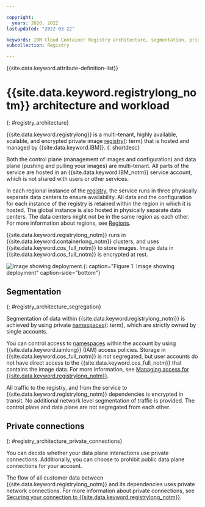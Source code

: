 ```yaml
---

copyright:
  years: 2020, 2022
lastupdated: "2022-03-22"

keywords: IBM Cloud Container Registry architecture, segmentation, private connections, multi-tenant, data plane, control plane
subcollection: Registry

---
```


{{site.data.keyword.attribute-definition-list}}

# {{site.data.keyword.registrylong_notm}} architecture and workload
{: #registry_architecture}

{{site.data.keyword.registrylong}} is a multi-tenant, highly available, scalable, and encrypted private image [registry](x2064940){: term} that is hosted and managed by {{site.data.keyword.IBM}}.
{: shortdesc}

Both the control plane (management of images and configuration) and data plane (pushing and pulling your images) are multi-tenant. All parts of the service are hosted in an {{site.data.keyword.IBM_notm}} service account, which is not shared with users or other services.

In each regional instance of the [registry](/docs/Registry?topic=Registry-registry_overview#overview_elements_registry), the service runs in three physically separate data centers to ensure availability. All data and the configuration for each instance of the registry is retained within the region in which it is hosted. The global instance is also hosted in physically separate data centers. The data centers might not be in the same region as each other. For more information about regions, see [Regions](/docs/Registry?topic=Registry-registry_overview#registry_regions).

{{site.data.keyword.registrylong_notm}} runs in {{site.data.keyword.containerlong_notm}} clusters, and uses {{site.data.keyword.cos_full_notm}} to store images. Image data in {{site.data.keyword.cos_full_notm}} is encrypted at rest.

![Image showing deployment.](images/container-registry_deployment_model.svg "Image showing deployment in your account, MZRs, public ingress, private ingress, customer data flows, and dependencies (public and private)."){: caption="Figure 1. Image showing deployment" caption-side="bottom"}

## Segmentation
{: #registry_architecture_segregation}

Segmentation of data within {{site.data.keyword.registrylong_notm}} is achieved by using private [namespaces](x2031005){: term}, which are strictly owned by single accounts.

You can control access to [namespaces](/docs/Registry?topic=Registry-registry_overview#overview_elements_namespace) within the account by using {{site.data.keyword.iamlong}} (IAM) access policies. Storage in {{site.data.keyword.cos_full_notm}} is not segregated, but user accounts do not have direct access to the {{site.data.keyword.cos_full_notm}} that contains the image data. For more information, see [Managing access for {{site.data.keyword.registrylong_notm}}](/docs/Registry?topic=Registry-iam).

All traffic to the registry, and from the service to {{site.data.keyword.registrylong_notm}} dependencies is encrypted in transit. No additional network level segmentation of traffic is provided. The control plane and data plane are not segregated from each other.

## Private connections
{: #registry_architecture_private_connections}

You can decide whether your data plane interactions use private connections. Additionally, you can choose to prohibit public data plane connections for your account.

The flow of all customer data between {{site.data.keyword.registrylong_notm}} and its dependencies uses private network connections. For more information about private connections, see [Securing your connection to {{site.data.keyword.registrylong_notm}}](/docs/Registry?topic=Registry-registry_private).


